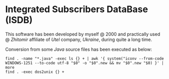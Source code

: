 Integrated Subscribers DataBase (ISDB)
======================================

This software has been developed by myself @ 2000 and practically used @ *Zhitomir* affiliate of *Utel* company, *Ukraine*, during quite a long time.

Conversion from some *Java* source files has been executed as below:

```
find . -name "*.java" -exec ls {} + | awk '{ system("iconv --from-code WINDOWS-1251 --to-code utf-8 "$0" -o "$0".new && mv "$0".new "$0) }' | more
find . -exec dos2unix {} +
```
